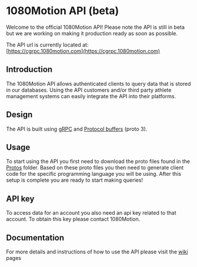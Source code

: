 # 1080Motion API (beta)
Welcome to the official 1080Motion API! Please note the API is still in beta but we are working on making it production ready as soon as possible.

The API url is currently located at:  
[https://cgrpc.1080motion.com](https://cgrpc.1080motion.com)

## Introduction
The 1080Motion API allows authenticated clients to query data that is stored in our databases. Using the API customers and/or third party athlete management systems can easily integrate the API into their platforms.

## Design
The API is built using [gRPC](https://grpc.io) and [Protocol buffers](https://developers.google.com/protocol-buffers/docs/proto3) (proto 3).


## Usage
To start using the API you first need to download the proto files found in the [Protos](https://github.com/1080Motion/API/tree/master/Protos) folder. Based on these proto files you then need to generate client code for the specific programming language you will be using. After this setup is complete you are ready to start making queries!  

## API key
To access data for an account you also need an api key related  to that account. To obtain this key please contact 1080Motion.

## Documentation
For more details and instructions of how to use the API please visit the [wiki](https://github.com/1080Motion/API/wiki) pages
